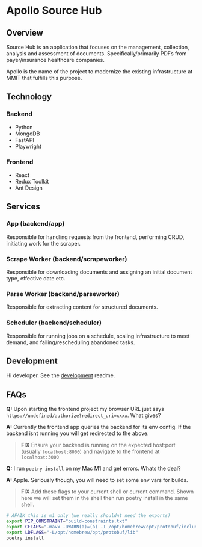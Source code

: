 # Apollo Source Hub

## Overview

Source Hub is an application that focuses on the management, collection, analysis and assessment of documents. Specifically/primarily PDFs from payer/insurance healthcare companies.

Apollo is the name of the project to modernize the existing infrastructure at MMIT that fulfills this purpose.

## Technology

### Backend

- Python
- MongoDB
- FastAPI
- Playwright

### Frontend

- React
- Redux Toolkit
- Ant Design

## Services

### App (backend/app)

Responsible for handling requests from the frontend, performing CRUD, initiating work for the scraper.

### Scrape Worker (backend/scrapeworker)

Responsible for downloading documents and assigning an initial document type, effective date etc.

### Parse Worker (backend/parseworker)

Responsible for extracting content for structured documents.

### Scheduler (backend/scheduler)

Responsible for running jobs on a schedule, scaling infrastructure to meet demand, and failing/rescheduling abandoned tasks.

## Development

Hi developer. See the [development](/docs/DEVELOPMENT.md) readme.

## FAQs

**Q:** Upon starting the frontend project my browser URL just says `https://undefined/authorize?redirect_uri=xxxx`. What gives?

**A:** Currently the frontend app queries the backend for its env config. If the backend isnt running you will get redirected to the above.

> **FIX** Ensure your backend is running on the expected host:port (usually `localhost:8000`) and navigate to the frontend at `localhost:3000`

**Q:** I run `poetry install` on my Mac M1 and get errors. Whats the deal?

**A:** Apple. Seriously though, you will need to set some env vars for builds.

> **FIX** Add these flags to your current shell or current command. Shown here we will set them in the shell then run poetry install in the same shell.

```bash
# AFAIK this is m1 only (we really shouldnt need the exports)
export PIP_CONSTRAINT="build-constraints.txt"
export CFLAGS="-mavx -DWARN(a)=(a) -I /opt/homebrew/opt/protobuf/include"
export LDFLAGS="-L/opt/homebrew/opt/protobuf/lib"
poetry install
```
